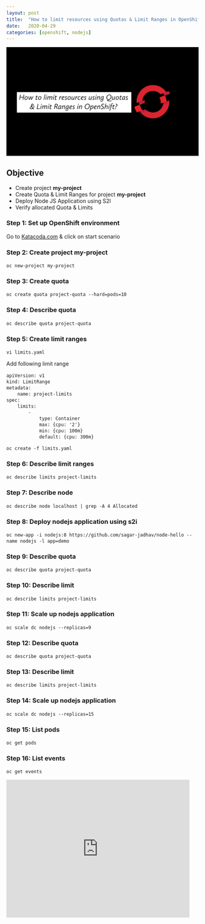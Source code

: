 ```yaml
---
layout: post
title:  "How to limit resources using Quotas & Limit Ranges in OpenShift?"
date:   2020-04-29
categories: [openshift, nodejs]
---
```


![How to limit resources using Quotas & Limit Ranges in OpenShift?](https://raw.githubusercontent.com/sagar-jadhav/sagar-jadhav.github.io/master/static/img/_posts/openshift/7.png)

## Objective
- Create project **my-project**
- Create Quota & Limit Ranges for project **my-project**
- Deploy Node JS Application using S2I
- Verify allocated Quota & Limits

### Step 1: Set up OpenShift environment
Go to [Katacoda.com](https://katacoda.com/openshift/courses/playgrounds/openshift39) & click on start scenario

### Step 2: Create project my-project
```
oc new-project my-project
```

### Step 3: Create quota
```
oc create quota project-quota --hard=pods=10
```

### Step 4: Describe quota
```
oc describe quota project-quota
```

### Step 5: Create limit ranges
```
vi limits.yaml
```
Add following limit range

````
apiVersion: v1
kind: LimitRange
metadata:
    name: project-limits
spec:
    limits:
        -
            type: Container
            max: {cpu: '2'}
            min: {cpu: 100m}
            default: {cpu: 300m}
````
```
oc create -f limits.yaml
```

### Step 6: Describe limit ranges
```
oc describe limits project-limits
```

### Step 7: Describe node
```
oc describe node localhost | grep -A 4 Allocated
```

### Step 8: Deploy nodejs application using s2i
```
oc new-app -i nodejs:8 https://github.com/sagar-jadhav/node-hello --name nodejs -l app=demo
```

### Step 9: Describe quota
```
oc describe quota project-quota
```

### Step 10: Describe limit
```
oc describe limits project-limits
```

### Step 11: Scale up nodejs application
```
oc scale dc nodejs --replicas=9
```

### Step 12: Describe quota
```
oc describe quota project-quota
```

### Step 13: Describe limit
```
oc describe limits project-limits
```

### Step 14: Scale up nodejs application
```
oc scale dc nodejs --replicas=15
```

### Step 15: List pods
```
oc get pods
```

### Step 16: List events
```
oc get events
``` 
<iframe width="480" height="360" src="https://www.youtube.com/embed/BVCpuUUGHuc" frameborder="0" allowfullscreen></iframe>
